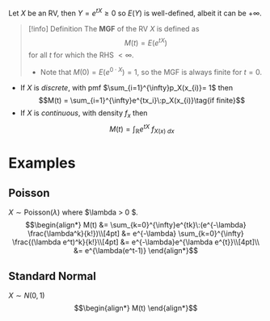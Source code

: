 Let $X$ be an RV, then $Y = e^{tX}\geq 0$ so $E(Y)$ is well-defined, albeit it can be $+\infty$.

>[!info] Definition
>The **MGF** of the RV $X$ is defined as 
>$$M(t) = E(e^{tX})$$
>for all $t$ for which the RHS $< \infty$.  
>
>- Note that $M(0) = E(e^{0\cdot X}) = 1$, so the MGF is always finite for $t=0$. 

- If $X$ is *discrete*, with pmf $\sum_{i=1}^{\infty}p_X(x_{i)}= 1$ then
$$M(t) = \sum_{i=1}^{\infty}e^{tx_i}\:p_X(x_{i)}\tag{if finite}$$
- If $X$ is *continuous*, with density $f_x$ then 
	$$M(t) = \int_{\mathbb{R}} e^{tX} \: f_{X(x)\:dx}\tag{if finite}$$

# Examples

## Poisson

$X \sim \text{Poisson}(\lambda)$ where $\lambda > 0 $.
$$\begin{align*}
M(t) &= \sum_{k=0}^{\infty}e^{tk}\:(e^{-\lambda} \frac{\lambda^k}{k!})\\[4pt]
&=  e^{-\lambda} \sum_{k=0}^{\infty} \frac{(\lambda e^t)^k}{k!}\\[4pt]
&= e^{-\lambda}e^{\lambda e^{t}}\\[4pt]\\
&= e^{\lambda(e^t-1)}
\end{align*}$$

## Standard Normal

$X \sim N(0,1)$ 
$$\begin{align*}
M(t)
\end{align*}$$
